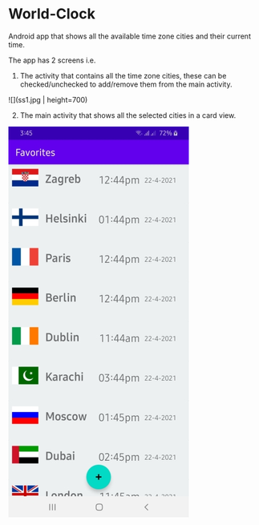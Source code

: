 # World-Clock
Android app that shows all the available time zone cities and their current time.

The app has 2 screens i.e. 
1. The activity that contains all the time zone cities, these can be checked/unchecked to add/remove them from the main activity.

![](ss1.jpg | height=700)

2. The main activity that shows all the selected cities in a card view.

![](ss2.jpg)
